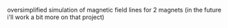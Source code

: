 oversimplified simulation of magnetic field lines for 2 magnets (in the future i'll work a bit more on that project)
